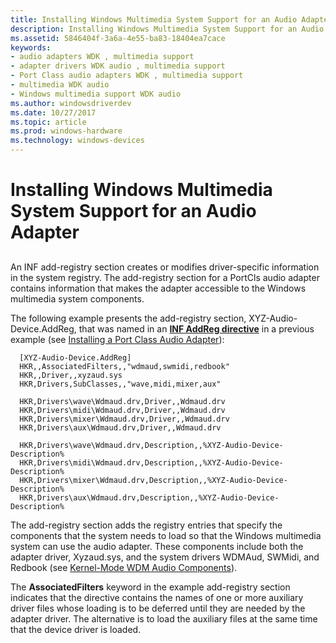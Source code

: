 ```yaml
---
title: Installing Windows Multimedia System Support for an Audio Adapter
description: Installing Windows Multimedia System Support for an Audio Adapter
ms.assetid: 5846404f-3a6a-4e55-ba83-18404ea7cace
keywords:
- audio adapters WDK , multimedia support
- adapter drivers WDK audio , multimedia support
- Port Class audio adapters WDK , multimedia support
- multimedia WDK audio
- Windows multimedia support WDK audio
ms.author: windowsdriverdev
ms.date: 10/27/2017
ms.topic: article
ms.prod: windows-hardware
ms.technology: windows-devices
---
```


# Installing Windows Multimedia System Support for an Audio Adapter


## <span id="ddk_installing_windows_multimedia_system_support_for_an_audio_adapter_"></span><span id="DDK_INSTALLING_WINDOWS_MULTIMEDIA_SYSTEM_SUPPORT_FOR_AN_AUDIO_ADAPTER_"></span>


An INF add-registry section creates or modifies driver-specific information in the system registry. The add-registry section for a PortCls audio adapter contains information that makes the adapter accessible to the Windows multimedia system components.

The following example presents the add-registry section, XYZ-Audio-Device.AddReg, that was named in an [**INF AddReg directive**](https://msdn.microsoft.com/library/windows/hardware/ff546320) in a previous example (see [Installing a Port Class Audio Adapter](installing-a-port-class-audio-adapter.md)):

```
  [XYZ-Audio-Device.AddReg]
  HKR,,AssociatedFilters,,"wdmaud,swmidi,redbook"
  HKR,,Driver,,xyzaud.sys 
  HKR,Drivers,SubClasses,,"wave,midi,mixer,aux"

  HKR,Drivers\wave\Wdmaud.drv,Driver,,Wdmaud.drv
  HKR,Drivers\midi\Wdmaud.drv,Driver,,Wdmaud.drv
  HKR,Drivers\mixer\Wdmaud.drv,Driver,,Wdmaud.drv
  HKR,Drivers\aux\Wdmaud.drv,Driver,,Wdmaud.drv

  HKR,Drivers\wave\Wdmaud.drv,Description,,%XYZ-Audio-Device-Description%
  HKR,Drivers\midi\Wdmaud.drv,Description,,%XYZ-Audio-Device-Description%
  HKR,Drivers\mixer\Wdmaud.drv,Description,,%XYZ-Audio-Device-Description%
  HKR,Drivers\aux\Wdmaud.drv,Description,,%XYZ-Audio-Device-Description%
```

The add-registry section adds the registry entries that specify the components that the system needs to load so that the Windows multimedia system can use the audio adapter. These components include both the adapter driver, Xyzaud.sys, and the system drivers WDMAud, SWMidi, and Redbook (see [Kernel-Mode WDM Audio Components](kernel-mode-wdm-audio-components.md)).

The **AssociatedFilters** keyword in the example add-registry section indicates that the directive contains the names of one or more auxiliary driver files whose loading is to be deferred until they are needed by the adapter driver. The alternative is to load the auxiliary files at the same time that the device driver is loaded.

 

 




